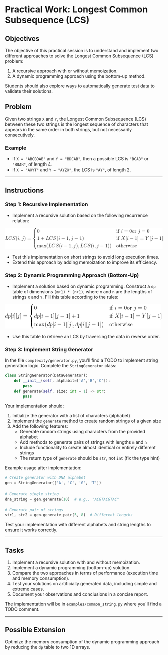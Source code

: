  # Practical Work: Longest Common Subsequence (LCS)

## Objectives

The objective of this practical session is to understand and implement two different approaches to solve the Longest Common Subsequence (LCS) problem:

1. A recursive approach with or without memoization.  
2. A dynamic programming approach using the bottom-up method.

Students should also explore ways to automatically generate test data to validate their solutions.

## Problem

Given two strings `X` and `Y`, the Longest Common Subsequence (LCS) between these two strings is the longest sequence of characters that appears in the same order in both strings, but not necessarily consecutively.

### Example

- If `X = "ABCBDAB"` and `Y = "BDCAB"`, then a possible LCS is `"BCAB"` or `"BDAB"`, of length 4.
- If `X = "AXYT"` and `Y = "AYZX"`, the LCS is `"AY"`, of length 2.

---

## Instructions

### Step 1: Recursive Implementation

- Implement a recursive solution based on the following recurrence relation:


![LCS Recurrence Relation](LCS_formula1.png)

- Test this implementation on short strings to avoid long execution times.
- Extend this approach by adding memoization to improve its efficiency.

### Step 2: Dynamic Programming Approach (Bottom-Up)

- Implement a solution based on dynamic programming. Construct a `dp` table of dimensions `(m+1) * (n+1)`, where `m` and `n` are the lengths of strings `X` and `Y`. Fill this table according to the rules:


![Dynamic Programming Formula](LCS_formula2.png)

- Use this table to retrieve an LCS by traversing the data in reverse order.

### Step 3: Implement String Generator

In the file `complexity/generator.py`, you'll find a TODO to implement string generation logic. Complete the `StringGenerator` class:

```python
class StringGenerator(DataGenerator):
    def __init__(self, alphabit=['A','B','C']):
        pass
    def generate(self, size: int = 1) -> str:
        pass
```

Your implementation should:
1. Initialize the generator with a list of characters (alphabet)
2. Implement the `generate` method to create random strings of a given size
3. Add the following features:
   - Generate random strings using characters from the provided alphabet
   - Add methods to generate pairs of strings with lengths `m` and `n`
   - Include functionality to create almost identical or entirely different strings
   - The return type of `generate` should be `str`, not `int` (fix the type hint)

Example usage after implementation:
```python
# Create generator with DNA alphabet
gen = StringGenerator(['A', 'C', 'G', 'T'])

# Generate single string
dna_string = gen.generate(10)  # e.g., "ACGTACGTAC"

# Generate pair of strings
str1, str2 = gen.generate_pair(5, 8)  # Different lengths
```

Test your implementation with different alphabets and string lengths to ensure it works correctly.

---

## Tasks

1. Implement a recursive solution with and without memoization.  
2. Implement a dynamic programming (bottom-up) solution.  
3. Compare the two approaches in terms of performance (execution time and memory consumption).  
4. Test your solutions on artificially generated data, including simple and extreme cases.  
5. Document your observations and conclusions in a concise report.

The implementation will be  in `examples/common_string.py` where you'll find a TODO comment.

---

## Possible Extension

Optimize the memory consumption of the dynamic programming approach by reducing the `dp` table to two 1D arrays.
